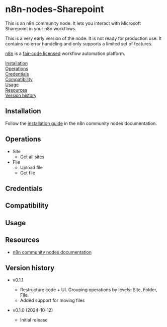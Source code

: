 # n8n-nodes-Sharepoint

This is an n8n community node. It lets you interact with Microsoft Sharepoint in your n8n workflows.

This is a very early version of the node. It is not ready for production use. It contains no error handeling and only supports a limited set of features.

[n8n](https://n8n.io/) is a [fair-code licensed](https://docs.n8n.io/reference/license/) workflow automation platform.

[Installation](#installation)  
[Operations](#operations)  
[Credentials](#credentials)  <!-- delete if no auth needed -->  
[Compatibility](#compatibility)  
[Usage](#usage)  <!-- delete if not using this section -->  
[Resources](#resources)  
[Version history](#version-history) 

## Installation

Follow the [installation guide](https://docs.n8n.io/integrations/community-nodes/installation/) in the n8n community nodes documentation.

## Operations

* Site
  * Get all sites
* File
  * Upload file
  * Get file
  
## Credentials

## Compatibility

## Usage

## Resources

* [n8n community nodes documentation](https://docs.n8n.io/integrations/community-nodes/)

## Version history

* v0.1.1
  * Restructure code + UI. Grouping operations by levels: Site, Folder, File.
  * Added support for moving files

* v0.1.0 (2024-10-12)
  * Initial release

